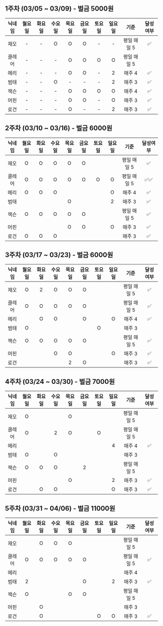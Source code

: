 ## 1주차 (03/05 ~ 03/09) - 벌금 5000원

| 닉네임 | 월요일 | 화요일 | 수요일 | 목요일 | 금요일 | 토요일 | 일요일 |    기준     |  달성여부  |
| :----: | :----: | :----: | :----: | :----: | :----: | :----: | :----: | :---------: | :----: |
|  재오  |   -    |   -    |   O    |   O    |   O    |   -    |   -    | 평일 매일 5 | ✅ |
|  클레어 |   -    |   -    |   -    |   O    |   O    |   O    |   O    | 평일 매일 5 |   |
|  메리  |   -    |   -    |   -    |   O    |   O    |   -    |   2    |   매주 4    | ✅ |
|  범태  |   -    |   -    |   O    |   -    |   -    |   -    |   2    |   매주 3    | ✅ |
|  잭슨  |   -    |   -    |   -    |   O    |   O    |   O    |   O    |   매주 4    | ✅ |
|  머핀  |   -    |   -    |   -    |   O    |   O    |   -    |   O    |   매주 3    | ✅ |
|  로건  |   -    |   -    |   -    |   O    |   -    |   -    |   2    |   매주 3    | ✅ |

## 2주차 (03/10 ~ 03/16) - 벌금 6000원

| 닉네임 | 월요일 | 화요일 | 수요일 | 목요일 | 금요일 | 토요일 | 일요일 |    기준     |  달성여부  |
| :----: | :----: | :----: | :----: | :----: | :----: | :----: | :----: | :---------: | :----: |
|  재오  |    O   |    O   |    O   |    O   |    O   |        |        | 평일 매일 5 | ✅ |
|  클레어 |    O   |    O   |    O   |    O   |    O   |    O   |    O   | 평일 매일 5 | ✅✅ |
|  메리  |    O   |    O   |    O   |        |        |        |    O   |   매주 4    | ✅ |
|  범태  |        |        |        |    O   |        |        |    2   |   매주 3    | ✅ |
|  잭슨  |    O   |    O   |    O   |    O   |    O   |        |        |  평일 매일 5  | ✅ |
|  머핀  |        |        |        |    O   |    O   |        |    O   |   매주 3    | ✅ |
|  로건  |    O   |    O   |    O   |        |        |        |        |   매주 3    | ✅ |

## 3주차 (03/17 ~ 03/23) - 벌금 6000원

| 닉네임 | 월요일 | 화요일 | 수요일 | 목요일 | 금요일 | 토요일 | 일요일 |    기준     |  달성여부  |
| :----: | :----: | :----: | :----: | :----: | :----: | :----: | :----: | :---------: | :----: |
|  재오  |   O    |    2   |    O   |    O   |    O   |        |        | 평일 매일 5 | ✅ |
|  클레어 |   O    |    O   |    O   |    O   |    O   |        |        | 평일 매일 5 | ✅ |
|  메리  |        |    O   |    O   |        |    O   |        |    O   |   매주 4    | ✅ |
|  범태  |   O    |        |        |        |        |    O   |        |   매주 3    |   |
|  잭슨  |   O    |    O   |    O   |    O   |    O   |        |        |  평일 매일 5  | ✅ |
|  머핀  |        |        |    O   |    O   |        |        |    O   |   매주 3    | ✅ |
|  로건  |        |        |        |    2   |    O   |        |        |   매주 3    | ✅ |

## 4주차 (03/24 ~ 03/30) - 벌금 7000원

| 닉네임 | 월요일 | 화요일 | 수요일 | 목요일 | 금요일 | 토요일 | 일요일 |    기준     |  달성여부  |
| :----: | :----: | :----: | :----: | :----: | :----: | :----: | :----: | :---------: | :----: |
|  재오  |    O   |        |        |    O   |        |        |        | 평일 매일 5 |   |
|  클레어 |    O   |        |    2   |    O   |        |    O   |        | 평일 매일 5 |   |
|  메리  |        |        |        |        |        |        |    4   |   매주 4    | ✅ |
|  범태  |    O   |        |    O   |        |        |        |        |   매주 3    |   |
|  잭슨  |    O   |    O   |    O   |        |    2   |        |        |  평일 매일 5  |   |
|  머핀  |        |        |        |    O   |        |        |    2   |   매주 3    | ✅ |
|  로건  |        |    O   |    O   |        |        |        |    O   |   매주 3    | ✅ |

## 5주차 (03/31 ~ 04/06) - 벌금 11000원

| 닉네임 | 월요일 | 화요일 | 수요일 | 목요일 | 금요일 | 토요일 | 일요일 |    기준     |  달성여부  |
| :----: | :----: | :----: | :----: | :----: | :----: | :----: | :----: | :---------: | :----: |
|  재오  |        |    O   |    O   |    O   |        |        |        | 평일 매일 5 |   |
|  클레어 |    O   |    O   |    O   |    O   |    O   |        |        | 평일 매일 5 | ✅ |
|  메리  |        |        |        |        |        |        |        |   매주 4    |   |
|  범태  |    2   |        |        |        |    O   |        |    2   |   매주 3    | ✅ |
|  잭슨  |    O   |        |        |    O   |    O   |        |        |  평일 매일 5  |   |
|  머핀  |        |    O   |        |        |        |        |        |   매주 3    |   |
|  로건  |        |    O   |        |        |        |    O   |    O   |   매주 3    | ✅ |